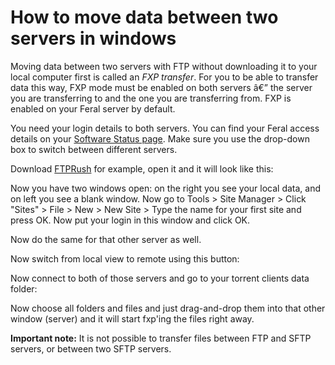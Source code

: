 How to move data between two servers in windows
===============================================

Moving data between two servers with FTP without downloading it to your local computer first is called an *FXP transfer*. For you to be able to transfer data this way, FXP mode must be enabled on both servers â€” the server you are transferring to and the one you are transferring from. FXP is enabled on your Feral server by default.  
  
You need your login details to both servers. You can find your Feral access details on your [Software Status page](https://www.feralhosting.com/heron/manager/software/). Make sure you use the drop-down box to switch between different servers.  
  
Download [FTPRush](http://www.ftprush.com/download.html) for example, open it and it will look like this:  
  
Now you have two windows open: on the right you see your local data, and on left you see a blank window. Now go to Tools &gt; Site Manager &gt; Click "Sites" &gt; File &gt; New &gt; New Site &gt; Type the name for your first site and press OK. Now put your login in this window and click OK.  
  
Now do the same for that other server as well.  
  
Now switch from local view to remote using this button:  
  
Now connect to both of those servers and go to your torrent clients data folder:  
  
Now choose all folders and files and just drag-and-drop them into that other window (server) and it will start fxp'ing the files right away.  
  
**Important note:** It is not possible to transfer files between FTP and SFTP servers, or between two SFTP servers.  

